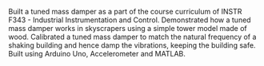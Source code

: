 Built a tuned mass damper as a part of the course curriculum of INSTR F343 - Industrial Instrumentation and Control. Demonstrated how a tuned mass damper works in skyscrapers using a simple tower model made of wood. Calibrated a tuned mass damper to match the natural frequency of a shaking building and hence damp the vibrations, keeping the building safe. Built using Arduino Uno, Accelerometer and MATLAB.
